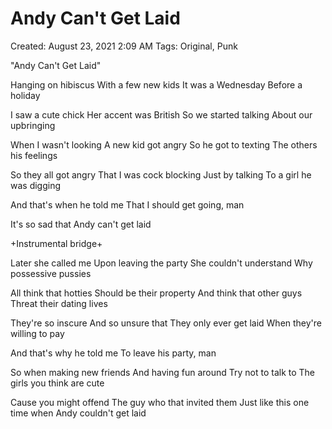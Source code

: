 # Andy Can't Get Laid

Created: August 23, 2021 2:09 AM
Tags: Original, Punk

"Andy Can't Get Laid"

Hanging on hibiscus
With a few new kids
It was a Wednesday
Before a holiday

I saw a cute chick
Her accent was British
So we started talking
About our upbringing

When I wasn't looking
A new kid got angry
So he got to texting
The others his feelings

So they all got angry
That I was cock blocking
Just by talking
To a girl he was digging

And that's when he told me
That I should get going, man

It's so sad that
Andy can't get laid

+Instrumental bridge+

Later she called me
Upon leaving the party
She couldn't understand
Why possessive pussies

All think that hotties
Should be their property
And think that other guys
Threat their dating lives

They're so inscure
And so unsure that
They only ever get laid
When they're willing to pay

And that's why he told me
To leave his party, man

So when making new friends
And having fun around
Try not to talk to
The girls you think are cute

Cause you might offend
The guy who that invited them
Just like this one time when
Andy couldn't get laid